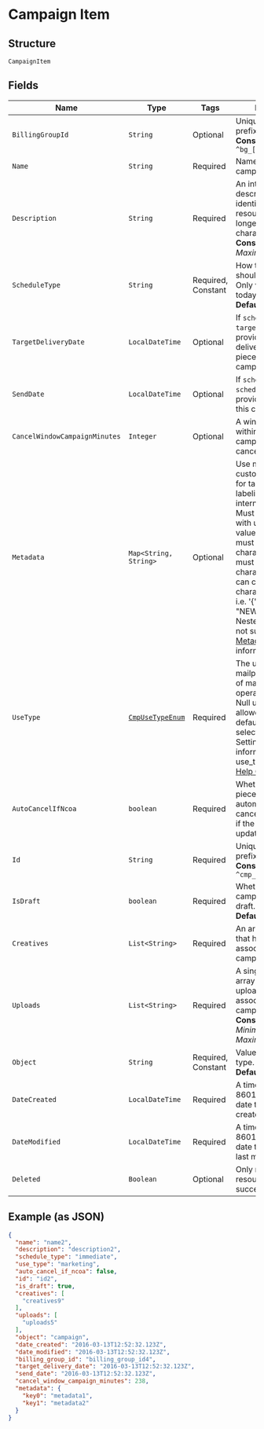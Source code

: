 
# Campaign Item

## Structure

`CampaignItem`

## Fields

| Name | Type | Tags | Description | Getter | Setter |
|  --- | --- | --- | --- | --- | --- |
| `BillingGroupId` | `String` | Optional | Unique identifier prefixed with `bg_`.<br>**Constraints**: *Pattern*: `^bg_[a-zA-Z0-9]+$` | String getBillingGroupId() | setBillingGroupId(String billingGroupId) |
| `Name` | `String` | Required | Name of the campaign. | String getName() | setName(String name) |
| `Description` | `String` | Required | An internal description that identifies this resource. Must be no longer than 255 characters.<br>**Constraints**: *Maximum Length*: `255` | String getDescription() | setDescription(String description) |
| `ScheduleType` | `String` | Required, Constant | How the campaign should be scheduled. Only value available today is `immediate`.<br>**Default**: `"immediate"` | String getScheduleType() | setScheduleType(String scheduleType) |
| `TargetDeliveryDate` | `LocalDateTime` | Optional | If `schedule_type` is `target_delivery_date`, provide a targeted delivery date for mail pieces in this campaign. | LocalDateTime getTargetDeliveryDate() | setTargetDeliveryDate(LocalDateTime targetDeliveryDate) |
| `SendDate` | `LocalDateTime` | Optional | If `schedule_type` is `scheduled_send_date`, provide a date to send this campaign. | LocalDateTime getSendDate() | setSendDate(LocalDateTime sendDate) |
| `CancelWindowCampaignMinutes` | `Integer` | Optional | A window, in minutes, within which the campaign can be canceled. | Integer getCancelWindowCampaignMinutes() | setCancelWindowCampaignMinutes(Integer cancelWindowCampaignMinutes) |
| `Metadata` | `Map<String, String>` | Optional | Use metadata to store custom information for tagging and labeling back to your internal systems. Must be an object with up to 20 key-value pairs. Keys must be at most 40 characters and values must be at most 500 characters. Neither can contain the characters `"` and `\`. i.e. '{"customer_id" : "NEWYORK2015"}' Nested objects are not supported.  See [Metadata](#section/Metadata) for more information. | Map<String, String> getMetadata() | setMetadata(Map<String, String> metadata) |
| `UseType` | [`CmpUseTypeEnum`](../../doc/models/cmp-use-type-enum.md) | Required | The use type for each mailpiece. Can be one of marketing, operational, or null. Null use_type is only allowed if an account default use_type is selected in Account Settings. For more information on use_type, see our  [Help Center article](https://help.lob.com/print-and-mail/building-a-mail-strategy/managing-mail-settings/declaring-mail-use-type). | CmpUseTypeEnum getUseType() | setUseType(CmpUseTypeEnum useType) |
| `AutoCancelIfNcoa` | `boolean` | Required | Whether or not a mail piece should be automatically canceled and not sent if the address is updated via NCOA. | boolean getAutoCancelIfNcoa() | setAutoCancelIfNcoa(boolean autoCancelIfNcoa) |
| `Id` | `String` | Required | Unique identifier prefixed with `cmp_`.<br>**Constraints**: *Pattern*: `^cmp_[a-zA-Z0-9]+$` | String getId() | setId(String id) |
| `IsDraft` | `boolean` | Required | Whether or not the campaign is still a draft.<br>**Default**: `true` | boolean getIsDraft() | setIsDraft(boolean isDraft) |
| `Creatives` | `List<String>` | Required | An array of creatives that have been associated with this campaign. | List<String> getCreatives() | setCreatives(List<String> creatives) |
| `Uploads` | `List<String>` | Required | A single-element array containing the upload object that is assocated with this campaign.<br>**Constraints**: *Minimum Items*: `0`, *Maximum Items*: `1` | List<String> getUploads() | setUploads(List<String> uploads) |
| `Object` | `String` | Required, Constant | Value is resource type.<br>**Default**: `"campaign"` | String getObject() | setObject(String object) |
| `DateCreated` | `LocalDateTime` | Required | A timestamp in ISO 8601 format of the date the resource was created. | LocalDateTime getDateCreated() | setDateCreated(LocalDateTime dateCreated) |
| `DateModified` | `LocalDateTime` | Required | A timestamp in ISO 8601 format of the date the resource was last modified. | LocalDateTime getDateModified() | setDateModified(LocalDateTime dateModified) |
| `Deleted` | `Boolean` | Optional | Only returned if the resource has been successfully deleted. | Boolean getDeleted() | setDeleted(Boolean deleted) |

## Example (as JSON)

```json
{
  "name": "name2",
  "description": "description2",
  "schedule_type": "immediate",
  "use_type": "marketing",
  "auto_cancel_if_ncoa": false,
  "id": "id2",
  "is_draft": true,
  "creatives": [
    "creatives9"
  ],
  "uploads": [
    "uploads5"
  ],
  "object": "campaign",
  "date_created": "2016-03-13T12:52:32.123Z",
  "date_modified": "2016-03-13T12:52:32.123Z",
  "billing_group_id": "billing_group_id4",
  "target_delivery_date": "2016-03-13T12:52:32.123Z",
  "send_date": "2016-03-13T12:52:32.123Z",
  "cancel_window_campaign_minutes": 238,
  "metadata": {
    "key0": "metadata1",
    "key1": "metadata2"
  }
}
```

